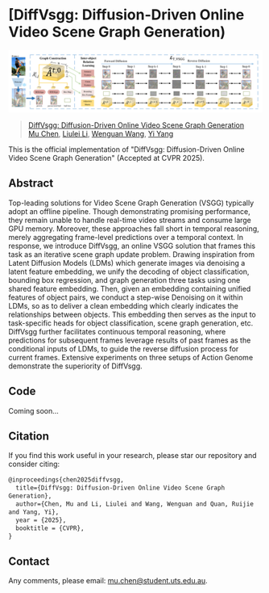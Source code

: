 # [DiffVsgg: Diffusion-Driven Online Video Scene Graph Generation)

![](fig/fig3.png)

>[DiffVsgg: Diffusion-Driven Online Video Scene Graph Generation](https://www.arxiv.org/abs/2407.06540) <br>
>[Mu Chen](https://scholar.google.com/citations?user=eyBlZUUAAAAJ&hl=zh-CN), [Liulei Li](https://scholar.google.com/citations?user=eCrBWngAAAAJ&hl=en), [Wenguan Wang](https://sites.google.com/view/wenguanwang), [Yi Yang](https://scholar.google.com/citations?hl=zh-CN&user=RMSuNFwAAAAJ&view_op=list_works)
>

This is the official implementation of "DiffVsgg: Diffusion-Driven Online Video Scene Graph Generation" (Accepted at CVPR 2025).

## Abstract
Top-leading solutions for Video Scene Graph Generation (VSGG) typically adopt an offline pipeline. Though demonstrating promising performance, they remain unable to handle real-time video streams and consume large GPU memory. Moreover, these approaches fall short in temporal reasoning, merely aggregating frame-level predictions over a temporal context. In response, we introduce DiffVsgg, an online VSGG solution that frames this task as an iterative scene graph update problem. Drawing inspiration from Latent Diffusion Models (LDMs) which generate images via denoising a latent feature embedding, we unify the decoding of object classification, bounding box regression, and graph generation three tasks using one shared feature embedding. Then, given an embedding containing unified features of object pairs, we conduct a step-wise Denoising on it within LDMs, so as to deliver a clean embedding which clearly indicates the relationships between objects. This embedding then serves as the input to task-specific heads for object classification, scene graph generation, etc. DiffVsgg further facilitates continuous temporal reasoning, where predictions for subsequent frames leverage results of past frames as the conditional inputs of LDMs, to guide the reverse diffusion process for current frames. Extensive experiments on three setups of Action Genome demonstrate the superiority of DiffVsgg.

## Code

Coming soon...

## Citation

If you find this work useful in your research, please star our repository and consider citing:

```
@inproceedings{chen2025diffvsgg,
  title={DiffVsgg: Diffusion-Driven Online Video Scene Graph Generation},
  author={Chen, Mu and Li, Liulei and Wang, Wenguan and Quan, Ruijie and Yang, Yi},
  year = {2025},
  booktitle = {CVPR},
}
```
## Contact

Any comments, please email: mu.chen@student.uts.edu.au.
